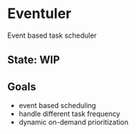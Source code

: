 # Eventuler
Event based task scheduler

## State: WIP

## Goals
* event based scheduling
* handle different task frequency
* dynamic on-demand prioritization
